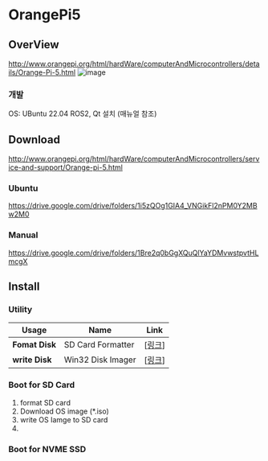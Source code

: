 # OrangePi5
## OverView
http://www.orangepi.org/html/hardWare/computerAndMicrocontrollers/details/Orange-Pi-5.html
![image](https://github.com/WannaSleep3254/OrangePi5/assets/31496296/42c8c933-de5b-4b2e-887a-2f6fe329ac1f)
### 개발
OS: UBuntu 22.04
ROS2, Qt 설치 (매뉴얼 참조)

## Download
http://www.orangepi.org/html/hardWare/computerAndMicrocontrollers/service-and-support/Orange-pi-5.html

### Ubuntu
https://drive.google.com/drive/folders/1i5zQOg1GIA4_VNGikFl2nPM0Y2MBw2M0

### Manual
https://drive.google.com/drive/folders/1Bre2q0bGgXQuQlYaYDMvwstpvtHLmcgX

## Install
### Utility
Usage | Name | Link
------ | ------ | ------
**Fomat Disk**| SD Card Formatter | [[링크](https://www.sdcard.org/downloads/formatter/)]  
**write Disk**| Win32 Disk Imager | [[링크](https://win32diskimager.org/)]

### Boot for SD Card
1. format SD card
2. Download OS image (*.iso)
3. write OS Iamge to SD card
4. 
### Boot for NVME SSD
